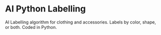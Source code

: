 # AI Python Labelling
AI Labelling algorithm for clothing and accessories. Labels by color, shape, or both. Coded in Python.
